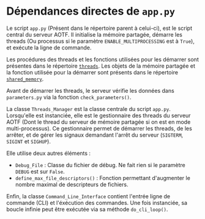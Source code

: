 # Dépendances directes de `app.py`

Le script `app.py` (Présent dans le répertoire parent à celui-ci), est le script central du serveur AOTF.
Il initialise la mémoire partagée, démarre les threads (Ou processus si le paramètre `ENABLE_MULTIPROCESSING` est à `True`), et exécute la ligne de commande.

Les procédures des threads et les fonctions utilisées pour les démarrer sont présentes dans le répertoire [`threads`](../threads).
Les objets de la mémoire partagée et la fonction utilisée pour la démarrer sont présents dans le répertoire [`shared_memory`](../shared_memory).

Avant de démarrer les threads, le serveur vérifie les données dans `parameters.py` via la fonction `check_parameters()`.

La classe `Threads_Manager` est la classe centrale du script `app.py`. Lorsqu'elle est instanciée, elle est le gestionnaire des threads du serveur AOTF (Dont le thread du serveur de mémoire partagée si on est en mode multi-processus). Ce gestionnaire permet de démarrer les threads, de les arrêter, et de gérer les signaux demandant l'arrêt du serveur (`SIGTERM`, `SIGINT` et `SIGHUP`).

Elle utilise deux autres éléments :
- `Debug_File` : Classe du fichier de débug. Ne fait rien si le paramètre `DEBUG` est sur `False`.
- `define_max_file_descriptors()` : Fonction permettant d'augmenter le nombre maximal de descripteurs de fichiers.

Enfin, la classe `Command_Line_Interface` contient l'entrée ligne de commande (CLI) et l'éxécution des commandes. Une fois instanciée, sa boucle infinie peut être exécutée via sa méthode `do_cli_loop()`.
